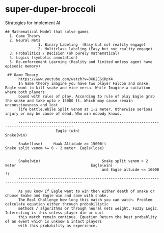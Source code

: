 # super-duper-broccoli
Strategies for implement AI



    ## Mathematical Model that solve games 
      1. Game Theory 
      2. Neural Nets 
                   1. Binary Labeling  (Easy but not reality engage) 
                   2. Multiclass labeling (Easy but not reality engage)
      3. Probalitics / Decision (ok purely mathematical)
      4. Logics (symbolic annotation)
      5. Re-enforcement Learning (Reality and limited unless agent have episodic memory) 
      
     ## Game Theory 
          https://www.youtube.com/watch?v=DXH2EGjRpY4
          In Game theory imagine you have two player Falcon and snake. Eagle want to kill snake and vice versa. While Imagine a suitation where both players 
          bound with rules of play. According to rule of play Eagle grab the snake and take upto > 15000 ft. Which may cause remain unconsciousness and lost 
          life battle.While Split venom at 1-2 meter. Otherwise serious injury or may be cause of dead. Who win nobody knows.
        
          -----------------------------------------------------------------------------------------------
                           Eagle (win)                                    Snake(win)
         
          Snake(lose)     Hawk Altidude >= 15000ft                        Snake split venom >= 0 - 2 meter  Eagle(lose)
                         

          Snake(win)                            Snake split venom > 2 meter                                  Eagle(win)
                                                and Eagle altuide <= 10000 ft
          ---------------------------------------------------------------------------------------------------
          
          As you know If Eagle want to win then either death of snake or choose Snake and Eagle win and same with snake.
          The Real Challenge how long this match you can watch. Problem calculate equation either through probabilistic 
          methods / algorithms or through neural nets weight, Fuzzy Logic. Interesting is this unless player die or quit 
          this match remain continue. Equation Return the best probablity of an event which is unknow & intact players 
          with this probability as experience.  
          
           
          
